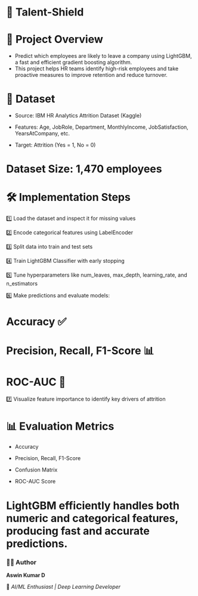 # 💼 Talent-Shield

# 🧠 Project Overview

- Predict which employees are likely to leave a company using LightGBM, a fast and efficient gradient boosting algorithm.
- This project helps HR teams identify high-risk employees and take proactive measures to improve retention and reduce turnover.

# 📂 Dataset

- Source: IBM HR Analytics Attrition Dataset (Kaggle)

- Features: Age, JobRole, Department, MonthlyIncome, JobSatisfaction, YearsAtCompany, etc.

- Target: Attrition (Yes = 1, No = 0)

# Dataset Size: 1,470 employees

# 🛠️ Implementation Steps

1️⃣ Load the dataset and inspect it for missing values

2️⃣ Encode categorical features using LabelEncoder

3️⃣ Split data into train and test sets

4️⃣ Train LightGBM Classifier with early stopping

5️⃣ Tune hyperparameters like num_leaves, max_depth, learning_rate, and n_estimators

6️⃣ Make predictions and evaluate models:

# Accuracy ✅

# Precision, Recall, F1-Score 📊

# ROC-AUC 🔹

7️⃣ Visualize feature importance to identify key drivers of attrition

# 📊 Evaluation Metrics

- Accuracy

- Precision, Recall, F1-Score

- Confusion Matrix

- ROC-AUC Score

# LightGBM efficiently handles both numeric and categorical features, producing fast and accurate predictions. 

### 👨‍💻 Author

   **Aswin Kumar D**

💌 *AI/ML Enthusiast | Deep Learning Developer*
